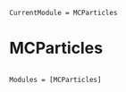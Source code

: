 ```@meta
CurrentModule = MCParticles
```

# MCParticles

```@index
```

```@autodocs
Modules = [MCParticles]
```
